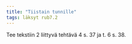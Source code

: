 ```yaml
---
title: "Tiistain tunnille"
tags: läksyt rub7.2
---
```


Tee tekstiin 2 liittyvä tehtävä 4 s. 37 ja t. 6 s. 38.